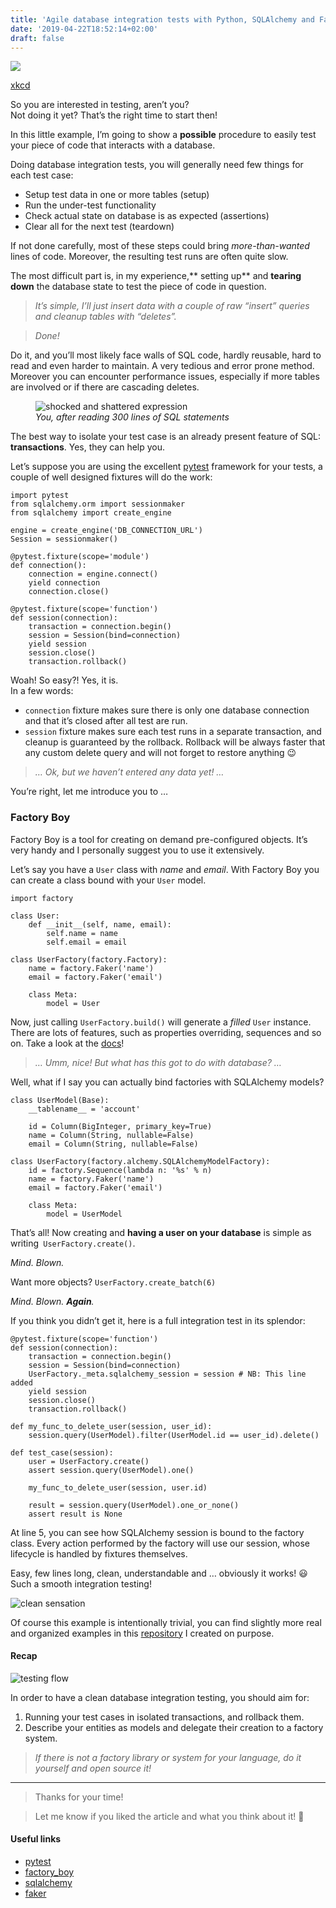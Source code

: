 ```yaml
---
title: 'Agile database integration tests with Python, SQLAlchemy and Factory Boy'
date: '2019-04-22T18:52:14+02:00'
draft: false
---
```

![](https://cdn-images-1.medium.com/max/800/1*P4nj9fJjSeJ9-c0rwSZqlg.png)

<span class="figcaption_hack">[xkcd](https://xkcd.com/327/)</span>

So you are interested in testing, aren’t you?<br> Not doing it yet? That’s the
right time to start then!

In this little example, I’m going to show a **possible** procedure to easily
test your piece of code that interacts with a database.

Doing database integration tests, you will generally need few things for each
test case:

* Setup test data in one or more tables (setup)
* Run the under-test functionality
* Check actual state on database is as expected (assertions)
* Clear all for the next test (teardown)

If not done carefully, most of these steps could bring *more-than-wanted* lines
of code. Moreover, the resulting test runs are often quite slow.

The most difficult part is, in my experience,** setting up** and **tearing
down** the database state to test the piece of code in question.

> *It’s simple, I’ll just insert data with a couple of raw “insert” queries and
> cleanup tables with “deletes”.*

> *Done!*


Do it, and you’ll most likely face walls of SQL code, hardly reusable, hard to
read and even harder to maintain. A very tedious and error prone method. <br>
Moreover you can encounter performance issues, especially if more tables are
involved or if there are cascading deletes.

<figure class="image">
  <img src="/images/addams.gif" alt="shocked and shattered expression">
  <i><figcaption>You, after reading 300 lines of SQL statements</figcaption></i>
</figure>

The best way to isolate your test case is an already present feature of SQL:
**transactions**. Yes, they can help you.

Let’s suppose you are using the excellent
[pytest](https://docs.pytest.org/en/latest/) framework for your tests, a couple
of well designed fixtures will do the work:

```python3
import pytest
from sqlalchemy.orm import sessionmaker
from sqlalchemy import create_engine

engine = create_engine('DB_CONNECTION_URL')
Session = sessionmaker()

@pytest.fixture(scope='module')
def connection():
    connection = engine.connect()
    yield connection
    connection.close()

@pytest.fixture(scope='function')
def session(connection):
    transaction = connection.begin()
    session = Session(bind=connection)
    yield session
    session.close()
    transaction.rollback()
```

Woah! So easy?! Yes, it is.<br> In a few words:

* `connection` fixture makes sure there is only one database connection and that
it’s closed after all test are run.
* `session` fixture makes sure each test runs in a separate transaction, and
cleanup is guaranteed by the rollback. Rollback will be always faster that any
custom delete query and will not forget to restore anything 😉

> *… Ok, but we haven’t entered any data yet! …*

You’re right, let me introduce you to …

### **Factory Boy**

Factory Boy is a tool for creating on demand pre-configured objects. It’s very
handy and I personally suggest you to use it extensively.

Let’s say you have a `User` class with *name* and *email*. With Factory Boy you
can create a class bound with your `User` model.


```python3
import factory

class User:
    def __init__(self, name, email):
        self.name = name
        self.email = email

class UserFactory(factory.Factory):
    name = factory.Faker('name')
    email = factory.Faker('email')

    class Meta:
        model = User
```

Now, just calling `UserFactory.build()` will generate a *filled* `User`
instance.<br> There are lots of features, such as properties overriding,
sequences and so on. Take a look at the
[docs](http://factoryboy.readthedocs.io/en/latest/)!

> *… Umm, nice! But what has this got to do with database? …*

Well, what if I say you can actually bind factories with SQLAlchemy models?

```python3
class UserModel(Base):
    __tablename__ = 'account'

    id = Column(BigInteger, primary_key=True)
    name = Column(String, nullable=False)
    email = Column(String, nullable=False)

class UserFactory(factory.alchemy.SQLAlchemyModelFactory):
    id = factory.Sequence(lambda n: '%s' % n)
    name = factory.Faker('name')
    email = factory.Faker('email')

    class Meta:
        model = UserModel
```

That’s all! Now creating and **having a user on your database** is simple as
writing` UserFactory.create()`.

*Mind. Blown.*

Want more objects? `UserFactory.create_batch(6)`

*Mind. Blown. ***Again***.*

If you think you didn’t get it, here is a full integration test in its splendor:

```python3
@pytest.fixture(scope='function')
def session(connection):
    transaction = connection.begin()
    session = Session(bind=connection)
    UserFactory._meta.sqlalchemy_session = session # NB: This line added
    yield session
    session.close()
    transaction.rollback()

def my_func_to_delete_user(session, user_id):
    session.query(UserModel).filter(UserModel.id == user_id).delete()

def test_case(session):
    user = UserFactory.create()
    assert session.query(UserModel).one()

    my_func_to_delete_user(session, user.id)

    result = session.query(UserModel).one_or_none()
    assert result is None
```

At line 5, you can see how SQLAlchemy session is bound to the factory class.
Every action performed by the factory will use our session, whose lifecycle is
handled by fixtures themselves.

Easy, few lines long, clean, understandable and … obviously it works! 😃<br>
Such a smooth integration testing!

![clean sensation](/images/clean_sensation.png)

Of course this example is intentionally trivial, you can find slightly more real
and organized examples in this
[repository](https://github.com/ProvoK/article_agile_database_integration) I
created on purpose.

#### Recap

![testing flow](/images/python_integration_testing_flow.png)

In order to have a clean database integration testing, you should aim for:

1.  Running your test cases in isolated transactions, and rollback them.
1.  Describe your entities as models and delegate their creation to a factory
system.

> *If there is not a factory library or system for your language, do it yourself
> and open source it!*

*****

> Thanks for your time!

> Let me know if you liked the article and what you think about it! 👋

#### Useful links

* [pytest](https://docs.pytest.org/en/latest/)
* [factory_boy](http://factoryboy.readthedocs.io/en/latest/index.html)
* [sqlalchemy](http://docs.sqlalchemy.org/en/latest/)
* [faker](http://faker.readthedocs.io/en/master/)
